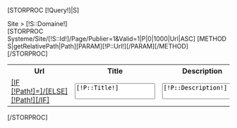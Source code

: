 [STORPROC [!Query!]|S]
	<div class="Ariane">
		Site &gt; [!S::Domaine!]
	</div>
	<table class="Pages">
		<tr>
			<th>Url</th>
			<th>Title</th>
			<th>Description</th>
			<th>Keywords</th>
			<th>&nbsp;&nbsp;&nbsp;&nbsp;&nbsp;&nbsp;&nbsp;&nbsp;&nbsp;&nbsp;</th>
		</tr>
		[STORPROC Systeme/Site/[!S::Id!]/Page/Publier=1&Valid=1|P|0|1000|Url|ASC]
			[METHOD S|getRelativePath|Path][PARAM][!P::Url!][/PARAM][/METHOD]
			<tr rel="[!P::Id!]">
				<td><a href="[!P::Url!]" target="_blank">[IF [!Path!]=]/[ELSE][!Path!][/IF]</a></td>
				<td><textarea style="resize:none" class="title">[!P::Title!]</textarea></td>
				<td><textarea style="resize:none" class="description">[!P::Description!]</textarea></td>
				<td><textarea style="resize:none" class="keywords">[!P::Keywords!]</textarea></td>
				<td class="load"></td>
			</tr>
		[/STORPROC]
	</table>
[/STORPROC]

<script type="text/javascript">
	window.addEvent('domready', function() {
		$$('textarea').addEvent('blur', function(e) {
			var line = this.getParent('tr');
			saveLine(line);
		});
		$$('textarea').addEvent('focus', function(e) {
			var line = this.getParent('tr');
			this.getParent('td').setStyle('background-color', '#fff');
			openLine(line);
		});
		$$('textarea').addEvent('blur', function(e) {
			this.getParent('td').setProperty('style', '');
		});
		$$('tr').addEvent('mouseover', function(e) {
			this.addClass('hover');
		});
		$$('tr').addEvent('mouseout', function(e) {
			this.removeClass('hover');
		});
	});

	function saveLine(line) {
		var id = line.get('rel');
		var title = line.getElement('.title');
		var description = line.getElement('.description');
		var keywords = line.getElement('.keywords');
		title.tween('height', '20px');
		description.tween('height', '20px');
		keywords.tween('height', '20px');
		var load = line.getElement('.load');
		load.innerHTML = '<img src="/Skins/[!Systeme::Skin!]/Img/loading.gif" alt="" />';
		new Request({
			url: '/Systeme/Page/UpdateMeta.json',
            data: 'C_Id=' + id + '&C_Title=' + encodeURIComponent(title.value) + '&C_Description=' + encodeURIComponent(description.value) + '&C_Keywords=' + encodeURIComponent(keywords.value),
			onComplete: function(xhr) {
				if(xhr.trim() == 'OK') load.innerHTML = '<img src="/Skins/[!Systeme::Skin!]/Img/tick.gif" alt="" />';
				else load.innerHTML = '<img src="/Skins/[!Systeme::Skin!]/Img/error.gif" alt="" />';
			}
		}).send();
	}

	function openLine(line) {
		var title = line.getElement('.title');
		var description = line.getElement('.description');
		var keywords = line.getElement('.keywords');
		title.tween('height', '100px');
		description.tween('height', '100px');
		keywords.tween('height', '100px');
	}
</script>
